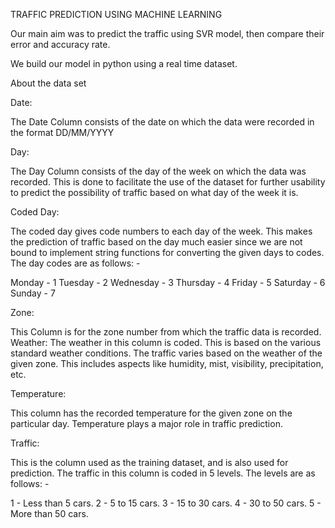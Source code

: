 TRAFFIC PREDICTION USING MACHINE LEARNING

Our main aim was to predict the traffic using SVR model, then compare their error and accuracy rate.

We build our model in python using a real time dataset.

About the data set

Date:

The Date Column consists of the date on which the data were recorded in the format DD/MM/YYYY

Day:

The Day Column consists of the day of the week on which the data was recorded. This is done to facilitate the use of the dataset for further usability to predict the possibility of traffic based on what day of the week it is.

Coded Day:

The coded day gives code numbers to each day of the week. This makes the prediction of traffic based on the day much easier since we are not bound to implement string functions for converting the given days to codes.
The day codes are as follows: -

Monday - 1 Tuesday - 2 Wednesday - 3 Thursday - 4 Friday - 5 Saturday - 6 Sunday - 7

Zone:

This Column is for the zone number from which the traffic data is recorded. Weather: The weather in this column is coded. This is based on the various standard weather conditions. The traffic varies based on the weather of the given zone. This includes aspects like humidity, mist, visibility, precipitation, etc.

Temperature:

This column has the recorded temperature for the given zone on the particular day. Temperature plays a major role in traffic prediction.

Traffic:

This is the column used as the training dataset, and is also used for prediction. The traffic in this column is coded in 5 levels. The levels are as follows: -

1 - Less than 5 cars. 2 - 5 to 15 cars. 3 - 15 to 30 cars. 4 - 30 to 50 cars. 5 - More than 50 cars.
